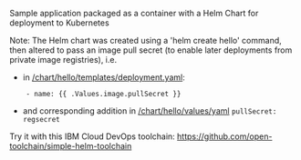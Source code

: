 Sample application packaged as a container with a Helm Chart for deployment to Kubernetes


Note: The Helm chart was created using a 'helm create hello' command, then altered to pass an image pull secret (to enable later deployments from private image registries), i.e.  

- in [/chart/hello/templates/deployment.yaml](https://github.com/open-toolchain/hello-helm/blob/56ccf087e2d8fc18f7774f84f9400f02060736f2/chart/hello/templates/deployment.yaml#L18-L19):

```imagePullSecrets:
    - name: {{ .Values.image.pullSecret }}
```

- and corresponding addition in [/chart/hello/values/yaml](https://github.com/open-toolchain/hello-helm/blob/56ccf087e2d8fc18f7774f84f9400f02060736f2/chart/hello/values.yaml#L8)
`pullSecret: regsecret`

Try it with this IBM Cloud DevOps toolchain: https://github.com/open-toolchain/simple-helm-toolchain
